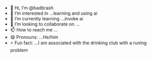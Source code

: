 - 👋 Hi, I’m @badbrash
- 👀 I’m interested in ...learning and using ai
- 🌱 I’m currently learning ...invoke ai
- 💞️ I’m looking to collaborate on ...
- 📫 How to reach me ...
- 😄 Pronouns: ...He/him
- ⚡ Fun fact: ...I am associated with the drinking club with a runing problem

<!---
badbrash/badbrash is a ✨ special ✨ repository because its `README.md` (this file) appears on your GitHub profile.
You can click the Preview link to take a look at your changes.
--->

